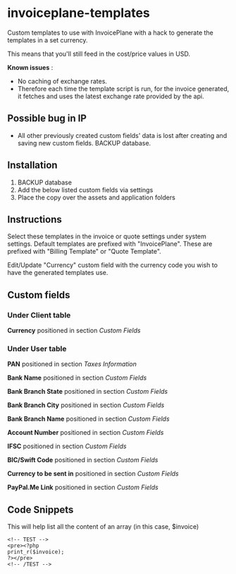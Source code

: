 # invoiceplane-templates

Custom templates to use with InvoicePlane with a hack to generate the templates in a set currency.

This means that you'll still feed in the cost/price values in USD.

**Known issues** : 

* No caching of exchange rates.
* Therefore each time the template script is run, for the invoice generated, it fetches and uses the latest exchange rate provided by the api.

## Possible bug in IP

* All other previously created custom fields' data is lost after creating and saving new custom fields. BACKUP database.

## Installation

1. BACKUP database
2. Add the below listed custom fields via settings
3. Place the copy over the assets and application folders

## Instructions

Select these templates in the invoice or quote settings under system settings. Default templates are prefixed with "InvoicePlane". These are prefixed with "Billing Template" or "Quote Template".

Edit/Update "Currency" custom field with the currency code you wish to have the generated templates use.

## Custom fields

### Under **Client** table

**Currency** positioned in section *Custom Fields*

### Under **User** table

**PAN** positioned in section *Taxes Information*

**Bank Name** positioned in section *Custom Fields*

**Bank Branch State** positioned in section *Custom Fields*

**Bank Branch City** positioned in section *Custom Fields*

**Bank Branch Name** positioned in section *Custom Fields*

**Account Number** positioned in section *Custom Fields*

**IFSC** positioned in section *Custom Fields*

**BIC/Swift Code** positioned in section *Custom Fields*

**Currency to be sent in** positioned in section *Custom Fields*

**PayPal.Me Link** positioned in section *Custom Fields*

## Code Snippets

This will help list all the content of an array (in this case, $invoice)

```
<!-- TEST -->
<pre><?php 
print_r($invoice); 
?></pre>
<!-- /TEST -->
```
